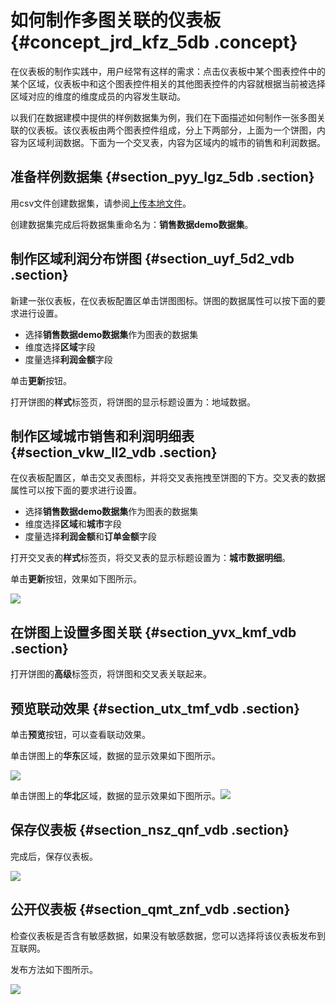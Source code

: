 # 如何制作多图关联的仪表板 {#concept_jrd_kfz_5db .concept}

在仪表板的制作实践中，用户经常有这样的需求：点击仪表板中某个图表控件中的某个区域，仪表板中和这个图表控件相关的其他图表控件的内容就根据当前被选择区域对应的维度的维度成员的内容发生联动。

以我们在数据建模中提供的样例数据集为例，我们在下面描述如何制作一张多图关联的仪表板。该仪表板由两个图表控件组成，分上下两部分，上面为一个饼图，内容为区域利润数据。下面为一个交叉表，内容为区域内的城市的销售和利润数据。

## 准备样例数据集 {#section_pyy_lgz_5db .section}

用csv文件创建数据集，请参阅[上传本地文件](../../../../intl.zh-CN/用户指南/数据建模/管理数据源/上传本地文件.md#)。

创建数据集完成后将数据集重命名为：**销售数据demo数据集**。

## 制作区域利润分布饼图 {#section_uyf_5d2_vdb .section}

新建一张仪表板，在仪表板配置区单击饼图图标。饼图的数据属性可以按下面的要求进行设置。

-   选择**销售数据demo数据集**作为图表的数据集
-   维度选择**区域**字段
-   度量选择**利润金额**字段

单击**更新**按钮。

打开饼图的**样式**标签页，将饼图的显示标题设置为：地域数据。

## 制作区域城市销售和利润明细表 {#section_vkw_ll2_vdb .section}

在仪表板配置区，单击交叉表图标，并将交叉表拖拽至饼图的下方。交叉表的数据属性可以按下面的要求进行设置。

-   选择**销售数据demo数据集**作为图表的数据集
-   维度选择**区域**和**城市**字段
-   度量选择**利润金额**和**订单金额**字段

打开交叉表的**样式**标签页，将交叉表的显示标题设置为：**城市数据明细**。

单击**更新**按钮，效果如下图所示。

![](http://static-aliyun-doc.oss-cn-hangzhou.aliyuncs.com/assets/img/9188/15445913261851_zh-CN.jpg)

## 在饼图上设置多图关联 {#section_yvx_kmf_vdb .section}

打开饼图的**高级**标签页，将饼图和交叉表关联起来。

## 预览联动效果 {#section_utx_tmf_vdb .section}

单击**预览**按钮，可以查看联动效果。

单击饼图上的**华东**区域，数据的显示效果如下图所示。

![](http://static-aliyun-doc.oss-cn-hangzhou.aliyuncs.com/assets/img/9188/15445913261862_zh-CN.jpg)

单击饼图上的**华北**区域，数据的显示效果如下图所示。![](http://static-aliyun-doc.oss-cn-hangzhou.aliyuncs.com/assets/img/9188/15445913261863_zh-CN.jpg)

## 保存仪表板 {#section_nsz_qnf_vdb .section}

完成后，保存仪表板。

![](http://static-aliyun-doc.oss-cn-hangzhou.aliyuncs.com/assets/img/9188/15445913261864_zh-CN.jpg)

## 公开仪表板 {#section_qmt_znf_vdb .section}

检查仪表板是否含有敏感数据，如果没有敏感数据，您可以选择将该仪表板发布到互联网。

发布方法如下图所示。

![](http://static-aliyun-doc.oss-cn-hangzhou.aliyuncs.com/assets/img/9188/15445913261869_zh-CN.jpg)

